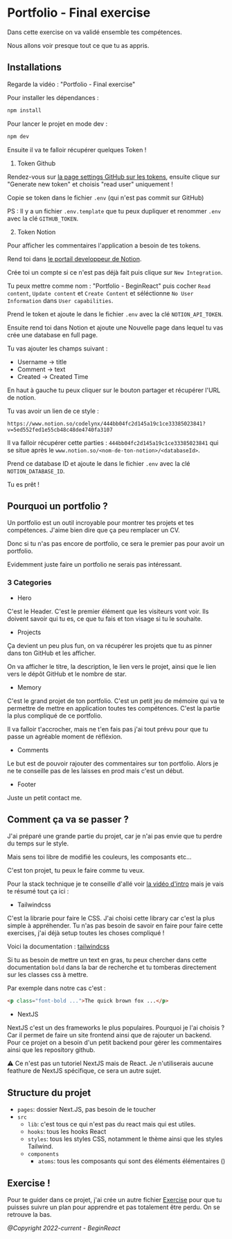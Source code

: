 # Portfolio - Final exercise

Dans cette exercise on va validé ensemble tes compétences.

Nous allons voir presque tout ce que tu as appris.

## Installations

Regarde la vidéo : "Portfolio - Final exercise"

Pour installer les dépendances : 
```bash
npm install
```

Pour lancer le projet en mode dev :
```bash
npm dev
```

Ensuite il va te falloir récupérer quelques Token !

1. Token Github

Rendez-vous sur [la page settings GitHub sur les tokens](https://github.com/settings/tokens),
ensuite clique sur "Generate new token" et choisis "read user" uniquement !

Copie se token dans le fichier `.env` (qui n'est pas commit sur GitHub)

PS : Il y a un fichier `.env.template` que tu peux dupliquer et renommer `.env` avec
la clé `GITHUB_TOKEN`.

2. Token Notion

Pour afficher les commentaires l'application a besoin de tes tokens.

Rend toi dans [le portail developpeur de Notion](https://www.notion.so/my-integrations).

Crée toi un compte si ce n'est pas déjà fait puis clique sur `New Integration`.

Tu peux mettre comme nom : "Portfolio - BeginReact" puis cocher `Read content`, 
`Update content` et `Create Content` et séléctionne `No User Information` dans
`User capabilities`.

Prend le token et ajoute le dans le fichier `.env` avec la clé `NOTION_API_TOKEN`.

Ensuite rend toi dans Notion et ajoute une Nouvelle page dans lequel tu vas
crée une database en full page.

Tu vas ajouter les champs suivant : 
* Username -> title
* Comment -> text
* Created -> Created Time

En haut à gauche tu peux cliquer sur le bouton partager et récupérer l'URL de notion.

Tu vas avoir un lien de ce style : 

`https://www.notion.so/codelynx/444bb04fc2d145a19c1ce33385023841?v=5ed552fed1e55cb48c48de4740fa3107`

Il va falloir récupérer cette parties : `444bb04fc2d145a19c1ce33385023841` qui se situe après le `www.notion.so/<nom-de-ton-notion>/<databaseId>`.

Prend ce database ID et ajoute le dans le fichier `.env` avec la clé `NOTION_DATABASE_ID`.

Tu es prêt !

## Pourquoi un portfolio ?

Un portfolio est un outil incroyable pour montrer tes projets
et tes compétences. J'aime bien dire que ça peu remplacer un CV.

Donc si tu n'as pas encore de portfolio, ce sera le premier pas
pour avoir un portfolio.

Evidemment juste faire un portfolio ne serais pas intéressant.

### 3 Categories

- Hero

C'est le Header. C'est le premier élément que les visiteurs vont voir.
Ils doivent savoir qui tu es, ce que tu fais et ton visage si tu le 
souhaite.

- Projects

Ça devient un peu plus fun, on va récupérer les projets que tu as pinner
dans ton GitHub et les afficher.

On va afficher le titre, la description, le lien vers le projet, ainsi
que le lien vers le dépôt GitHub et le nombre de star.

- Memory

C'est le grand projet de ton portfolio. C'est un petit jeu de mémoire 
qui va te permettre de mettre en application toutes tes compétences.
C'est la partie la plus compliqué de ce portfolio.

Il va falloir t'accrocher, mais ne t'en fais pas j'ai tout prévu pour
que tu passe un agréable moment de réfléxion.

- Comments

Le but est de pouvoir rajouter des commentaires sur ton portfolio. Alors
je ne te conseille pas de les laisses en prod mais c'est un début.

- Footer

Juste un petit contact me.

## Comment ça va se passer ?

J'ai préparé une grande partie du projet, car je n'ai pas envie que tu
perdre du temps sur le style.

Mais sens toi libre de modifié les couleurs, les composants etc...

C'est ton projet, tu peux le faire comme tu veux.

Pour la stack technique je te conseille d'allé voir [la vidéo d'intro]()
mais je vais te résumé tout ça ici :

- Tailwindcss

C'est la librarie pour faire le CSS.
J'ai choisi cette library car c'est la plus simple à appréhender.
Tu n'as pas besoin de savoir en faire pour faire cette exercises,
j'ai déjà setup toutes les choses compliqué !

Voici la documentation : [tailwindcss](https://tailwindcss.com/docs/installation)

Si tu as besoin de mettre un text en gras, tu peux chercher dans cette
documentation `bold` dans la bar de recherche et tu tomberas directement
sur les classes css à mettre.

Par exemple dans notre cas c'est : 
```html
<p class="font-bold ...">The quick brown fox ...</p>
```

- NextJS

NextJS c'est un des frameworks le plus populaires. Pourquoi je l'ai
choisis ? Car il permet de faire un site frontend ainsi que de rajouter
un backend. Pour ce projet on a besoin d'un petit backend pour gérer
les commentaires ainsi que les repository github. 

⚠️ Ce n'est pas un tutoriel NextJS mais de React. Je n'utiliserais aucune
feathure de NextJS spécifique, ce sera un autre sujet.

## Structure du projet

* `pages`: dossier Next.JS, pas besoin de le toucher
* `src`
  * `lib`: c'est tous ce qui n'est pas du react mais qui est utiles.
  * `hooks`: tous les hooks React
  * `styles`: tous les styles CSS, notamment le thème ainsi que les styles Tailwind.
  * `components`
    * `atoms`: tous les composants qui sont des éléments élémentaires ()

## Exercise !

Pour te guider dans ce projet, j'ai crée un autre fichier [Exercise](EXERCISE.MD)
pour que tu puisses suivre un plan pour apprendre et pas totalement être
perdu. On se retrouve la bas.

_@Copyright 2022-current - BeginReact_